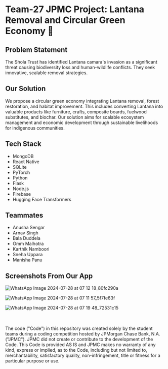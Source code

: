 # Team-27 JPMC Project: Lantana Removal and Circular Green Economy 🌿

## Problem Statement
The Shola Trust has identified Lantana camara's invasion as a significant threat causing biodiversity loss and human-wildlife conflicts. They seek innovative, scalable removal strategies.

## Our Solution
We propose a circular green economy integrating Lantana removal, forest restoration, and habitat improvement. This includes converting Lantana into valuable products like furniture, crafts, composite boards, fuelwood substitutes, and biochar. Our solution aims for scalable ecosystem management and economic development through sustainable livelihoods for indigenous communities.

## Tech Stack
- MongoDB
- React Native
- SQLite
- PyTorch
- Python
- Flask
- Node.js
- Firebase
- Hugging Face Transformers

## Teammates
- Anusha Sengar
- Arnav Singh
- Bala Duddela
- Omm Malhotra
- Karthik Namboori
- Sneha Uppara
- Manisha Panu

## Screenshots From Our App

![WhatsApp Image 2024-07-28 at 07 12 18_80fc290a](https://github.com/user-attachments/assets/83b5ae42-c8ba-436d-9414-4bab08298b22)


![WhatsApp Image 2024-07-28 at 07 11 57_5f7fe63f](https://github.com/user-attachments/assets/564ddfb0-af8c-48f1-a354-b4f2d74dab86)


![WhatsApp Image 2024-07-28 at 07 19 48_72531c15](https://github.com/user-attachments/assets/3c751620-5ae6-432f-a6a2-d1e6c583bb86)


 <br /> <br /> The code ("Code") in this repository was created solely by the student teams during a coding competition hosted by JPMorgan Chase Bank, N.A. ("JPMC"). JPMC did not create or contribute to the development of the Code. This Code is provided AS IS and JPMC makes no warranty of any kind, express or implied, as to the Code, including but not limited to, merchantability, satisfactory quality, non-infringement, title or fitness for a particular purpose or use.